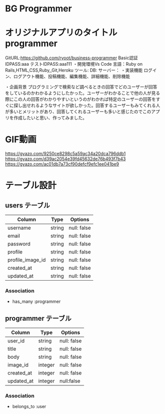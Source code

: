 # BG Programmer

# オリジナルアプリのタイトル programmer
GitURL:https://github.com/ryoot/business-programmer
Basic認証IDPASS:aaa
テストIDPASS:aaa111
・開発環境Vs Code 言語：Ruby on Rails,HTML,CSS,Ruby,,Git,Heroku ツール: DB: サーバー：
・実装機能 ログイン、ログアウト機能、投稿機能、編集機能、詳細機能、削除機能

・企画背景 プログラミングで検索など調べるときの回答でどのユーザーが回答をしているのかわかるようにしたかった。ユーザーがわかることで他の人が見る際にこの人の回答がわかりやすいというのがわかれば特定のユーザーの回答をすぐに探し出せれるようなサイトが欲しかった。回答するユーザーもみてくれる人が多いとメリットがあり、回答してくれるユーザーも多いと感じたのでこのアプリを作成したいと思い、作ってみました。

# GIF動画
https://gyazo.com/9250ce8298c5a59ac34a20dca796ddb1
https://gyazo.com/d39ac2054e39fd45632de76b493f7b43
https://gyazo.com/ac01db7a73cf90defcf9efc1ee041be9


# テーブル設計

## users テーブル

| Column         | Type    | Options     |
| -------------- | ------- | ----------- |
| username       | string  | null: false |
| email          | string  | null: false |
| password       | string  | null: false |
| profile        | string  | null: false |
|profile_image_id| string  | null: false |
| created_at     | string  | null: false |
| updated_at     | string  | null: false |

### Association

- has_many :programmer

## programmer テーブル

| Column           | Type       | Options                        |
| ---------------- | ---------- | ------------------------------ |
| user_id          | string     | null: false                    |
| title            | string     | null: false                    |
| body             | string     | null: false                    |
| image_id         | integer    | null: false                    |
| created_at       | integer    | null: false                    |
| updated_at       | integer    | null:false                     |

### Association

- belongs_to :user
